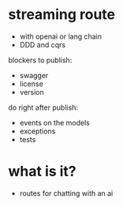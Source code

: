 # streaming route

- with openai or lang chain
- DDD and cqrs

blockers to publish:
- swagger
- license
- version

do right after publish:
- events on the models
- exceptions
- tests


# what is it?
- routes for chatting with an ai
